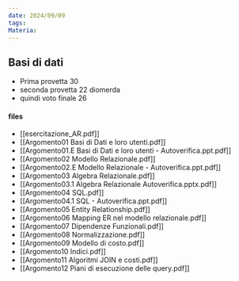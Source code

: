```yaml
---
date: 2024/09/09
tags: 
Materia:
---
```

## Basi di dati
- Prima provetta $30$
- seconda provetta $22$ diomerda
- quindi voto finale $26$

#### files
- [[esercitazione_AR.pdf]]
- [[Argomento01 Basi di Dati e loro utenti.pdf]]
- [[Argomento01.E Basi di Dati e loro utenti - Autoverifica.ppt.pdf]]
- [[Argomento02 Modello Relazionale.pdf]]
- [[Argomento02.E Modello Relazionale - Autoverifica.ppt.pdf]]
- [[Argomento03 Algebra Relazionale.pdf]]
- [[Argomento03.1 Algebra Relazionale Autoverifica.pptx.pdf]]
- [[Argomento04 SQL.pdf]]
- [[Argomento04.1 SQL - Autoverifica.ppt.pdf]]
- [[Argomento05 Entity Relationship.pdf]]
- [[Argomento06 Mapping ER nel modello relazionale.pdf]]
- [[Argomento07 Dipendenze Funzionali.pdf]]
- [[Argomento08 Normalizzazione.pdf]]
- [[Argomento09 Modello di costo.pdf]]
- [[Argomento10 Indici.pdf]]
- [[Argomento11 Algoritmi JOIN e costi.pdf]]
- [[Argomento12 Piani di esecuzione delle query.pdf]]
